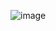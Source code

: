 ![image](https://github.com/y00k1sec/y00k1sec/assets/166006942/98a818e4-ce28-4459-9600-f42c759776e4)
